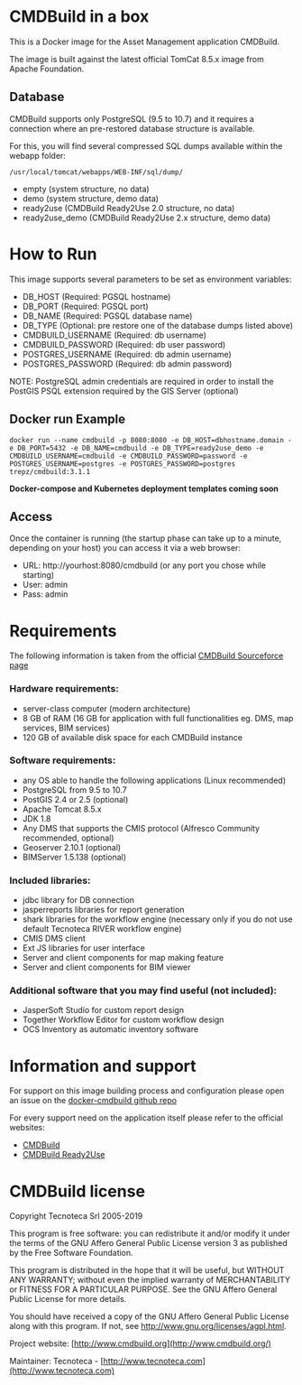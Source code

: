 # CMDBuild in a box
This is a Docker image for the Asset Management application CMDBuild.

The image is built against the latest official TomCat 8.5.x image from Apache Foundation.

## Database
CMDBuild supports only PostgreSQL (9.5 to 10.7) and it requires a connection where an pre-restored database structure is available.

For this, you will find several compressed SQL dumps available within the webapp folder:

`/usr/local/tomcat/webapps/WEB-INF/sql/dump/`

- empty (system structure, no data)
- demo (system structure, demo data)
- ready2use (CMDBuild Ready2Use 2.0 structure, no data)
- ready2use_demo (CMDBuild Ready2Use 2.x structure, demo data)

# How to Run

This image supports several parameters to be set as environment variables:
- DB_HOST (Required: PGSQL hostname)
- DB_PORT (Required: PGSQL port)
- DB_NAME (Required: PGSQL database name)
- DB_TYPE (Optional: pre restore one of the database dumps listed above)
- CMDBUILD_USERNAME (Required: db username)
- CMDBUILD_PASSWORD (Required: db user password)
- POSTGRES_USERNAME (Required: db admin username)
- POSTGRES_PASSWORD (Required: db admin password)

NOTE: PostgreSQL admin credentials are required in order to install the PostGIS PSQL extension required by the GIS Server (optional)

## Docker run Example

`docker run --name cmdbuild -p 8080:8080 -e DB_HOST=dbhostname.domain -e DB_PORT=5432 -e DB_NAME=cmdbuild -e DB_TYPE=ready2use_demo -e CMDBUILD_USERNAME=cmdbuild -e CMDBUILD_PASSWORD=password -e POSTGRES_USERNAME=postgres -e POSTGRES_PASSWORD=postgres trepz/cmdbuild:3.1.1`

**Docker-compose and Kubernetes deployment templates coming soon**

## Access
Once the container is running (the startup phase can take up to a minute, depending on your host) you can access it via a web browser:
- URL: http://yourhost:8080/cmdbuild (or any port you chose while starting)
- User: admin
- Pass: admin

# Requirements
The following information is taken from the official [CMDBuild Sourceforce page](https://sourceforge.net/projects/cmdbuild/files/3.1.1/)

### Hardware requirements:

* server-class computer (modern architecture)
* 8 GB of RAM (16 GB for application with full functionalities eg. DMS,
map services, BIM services)
* 120 GB of available disk space for each CMDBuild instance


### Software requirements: 

* any OS able to handle the following applications (Linux recommended)
* PostgreSQL from 9.5 to 10.7
* PostGIS 2.4 or 2.5 (optional)
* Apache Tomcat 8.5.x
* JDK 1.8
* Any DMS that supports the CMIS protocol (Alfresco Community recommended, optional)
* Geoserver 2.10.1 (optional)
* BIMServer 1.5.138 (optional)


### Included libraries:

* jdbc library for DB connection
* jasperreports libraries for report generation
* shark libraries for the workflow engine (necessary only if you do not use default Tecnoteca RIVER workflow engine)
* CMIS DMS client
* Ext JS libraries for user interface
* Server and client components for map making feature
* Server and client components for BIM viewer


### Additional software that you may find useful (not included):

* JasperSoft Studio for custom report design
* Together Workflow Editor for custom workflow design
* OCS Inventory as automatic inventory software

# Information and support

For support on this image building process and configuration please open an issue on the [docker-cmdbuild github repo](https://github.com/nevarsin/docker-cmdbuild/issues)

For every support need on the application itself please refer to the official websites:
- [CMDBuild](https://www.cmdbuild.org)
- [CMDBuild Ready2Use](https://www.cmdbuildready2use.org)

# CMDBuild license
Copyright Tecnoteca Srl 2005-2019

This program is free software: you can redistribute it and/or modify
it under the terms of the GNU Affero General Public License version 3
as published by the Free Software Foundation.

This program is distributed in the hope that it will be useful,
but WITHOUT ANY WARRANTY; without even the implied warranty of
MERCHANTABILITY or FITNESS FOR A PARTICULAR PURPOSE.
See the GNU Affero General Public License for more details.

You should have received a copy of the GNU Affero General Public License 
along with this program.
If not, see <http://www.gnu.org/licenses/agpl.html>.

Project website: [http://www.cmdbuild.org](http://www.cmdbuild.org/)

Maintainer: Tecnoteca - [http://www.tecnoteca.com](http://www.tecnoteca.com)
